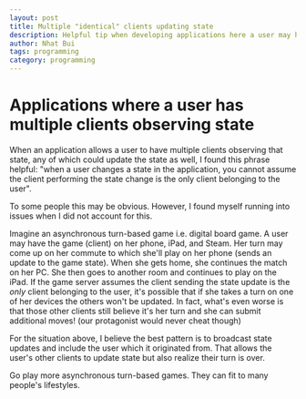```yaml
---
layout: post
title: Multiple "identical" clients updating state
description: Helpful tip when developing applications here a user may have multiple clients observing+editing the state.
author: Nhat Bui
tags: programming
category: programming
---
```


# Applications where a user has multiple clients observing state

When an application allows a user to have multiple clients observing that state, any of which could update the state as well, I found this phrase helpful: "when a user changes a state in the application, you cannot assume the client performing the state change is the only client belonging to the user".

To some people this may be obvious. However, I found myself running into issues when I did not account for this.

Imagine an asynchronous turn-based game i.e. digital board game. A user may have the game (client) on her phone, iPad, and Steam.
Her turn may come up on her commute to which she'll play on her phone (sends an update to the game state).
When she gets home, she continues the match on her PC.
She then goes to another room and continues to play on the iPad.
If the game server assumes the client sending the state update is the *only* client belonging to the user, it's possible that if she takes a turn on one of her devices the others won't be updated. In fact, what's even worse is that those other clients still believe it's her turn and she can submit additional moves! (our protagonist would never cheat though)

For the situation above, I believe the best pattern is to broadcast state updates and include the user which it originated from. That allows the user's other clients to update state but also realize their turn is over. 

Go play more asynchronous turn-based games. They can fit to many people's lifestyles.
